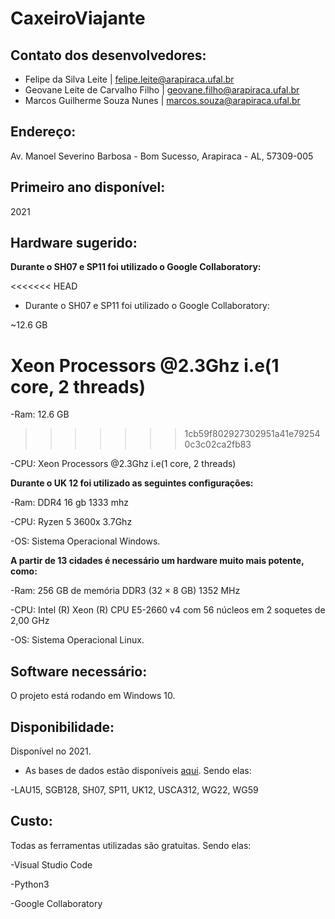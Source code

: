 # CaxeiroViajante
 
## Contato dos desenvolvedores: 
* Felipe da Silva Leite | felipe.leite@arapiraca.ufal.br
* Geovane Leite de Carvalho Filho | geovane.filho@arapiraca.ufal.br
* Marcos Guilherme Souza Nunes | marcos.souza@arapiraca.ufal.br

## Endereço: 
Av. Manoel Severino Barbosa - Bom Sucesso, Arapiraca - AL, 57309-005

## Primeiro ano disponível: 
2021

## Hardware sugerido:
**Durante o SH07 e SP11 foi utilizado o Google Collaboratory:**

<<<<<<< HEAD
* Durante o SH07 e SP11 foi utilizado o Google Collaboratory:

~12.6 GB 

Xeon Processors @2.3Ghz i.e(1 core, 2 threads)
=======
-Ram: 12.6 GB 
>>>>>>> 1cb59f802927302951a41e792540c3c02ca2fb83

-CPU: Xeon Processors @2.3Ghz i.e(1 core, 2 threads)

 **Durante o UK 12 foi utilizado as seguintes configurações:**

-Ram: DDR4 16 gb 1333 mhz

-CPU: Ryzen 5 3600x 3.7Ghz

-OS: Sistema Operacional Windows.

**A partir de 13 cidades é necessário um hardware muito mais potente, como:**

-Ram: 256 GB de memória DDR3 (32 × 8 GB) 1352 MHz

-CPU: Intel (R) Xeon (R) CPU E5-2660 v4 com 56 núcleos em 2 soquetes de 2,00 GHz 

-OS: Sistema Operacional Linux.

## Software necessário:
O projeto está rodando em Windows 10.

## Disponibilidade: 
Disponível no 2021.
* As bases de dados estão disponíveis <a href="https://people.sc.fsu.edu/~jburkardt/datasets/cities/cities.html">aqui</a>. Sendo elas:

-LAU15, SGB128, SH07, SP11, UK12, USCA312, WG22, WG59

## Custo:
Todas as ferramentas utilizadas são gratuitas. Sendo elas:

-Visual Studio Code

-Python3

-Google Collaboratory
